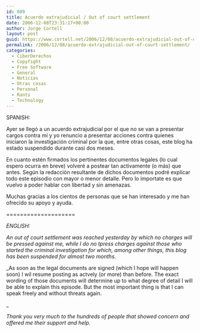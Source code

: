```yaml
---
id: 689
title: Acuerdo extrajudicial / Out of court settlement
date: 2006-12-08T23:31:17+00:00
author: Jorge Cortell
layout: post
guid: https://www.cortell.net/2006/12/08/acuerdo-extrajudicial-out-of-court-settlement/
permalink: /2006/12/08/acuerdo-extrajudicial-out-of-court-settlement/
categories:
  - CiberDerechos
  - Copyfight
  - Free Software
  - General
  - Noticias
  - Otras cosas
  - Personal
  - Rants
  - Technology
---
```

SPANISH:

Ayer se llegó a un acuerdo extrajudicial por el que no se van a presentar cargos contra mí­ y yo renuncio a presentar acciones contra quienes iniciaron la investigación criminal por la que, entre otras cosas, este blog ha estado suspendido durante casi dos meses.

En cuanto estén firmados los pertinentes documentos legales (lo cual espero ocurra en breve) volveré a postear tan activamente (o más) que antes. Según la redacción resultante de dichos documentos podré explicar todo este episodio con mayor o menor detalle. Pero lo importate es que vuelvo a poder hablar con libertad y sin amenazas.

Muchas gracias a los cientos de personas que se han interesado y me han ofrecido su apoyo y ayuda.

====================

_ENGLISH:_

_An out of court settlement was reached yesterday by which no charges will be pressed against me, while I do no tpress charges against those who started the criminal investigation for which, among other things, this blog has been suspended for almost two months._

_As soon as the legal documents are signed (which I hope will happen soon) I wil resume posting as actvely (or more) than before. The exact wording of those documents will determine up to what degree of detail I will be able to explain this episode. But the most important thing is that I can speak freely and without threats again.
  
_ 

_Thank you very much to the hundreds of people that showed concern and offered me their support and help._